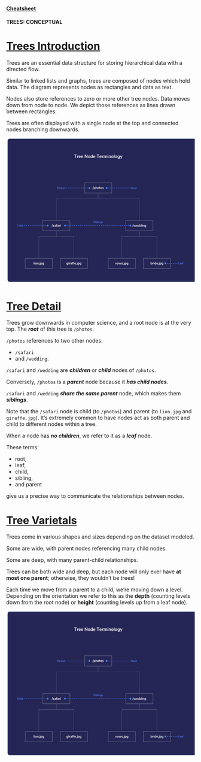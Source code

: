 #### [Cheatsheet](https://www.codecademy.com/learn/complex-data-structures/modules/cspath-trees/cheatsheet)

#### TREES: CONCEPTUAL

# [Trees Introduction](https://www.codecademy.com/courses/complex-data-structures/lessons/learn-trees-general/exercises/general-trees-intro)

Trees are an essential data structure for storing hierarchical data with a directed flow.

Similar to linked lists and graphs, trees are composed of nodes which hold data. 
The diagram represents nodes as rectangles and data as text.

Nodes also store references to zero or more other tree nodes. 
Data moves down from node to node. 
We depict those references as lines drawn between rectangles.

Trees are often displayed with a single node at the top and connected nodes branching downwards.

![Tree](TreeNode.svg)

# [Tree Detail](https://www.codecademy.com/courses/complex-data-structures/lessons/learn-trees-general/exercises/general-trees-detail)

Trees grow downwards in computer science, and a root node is at the very top. 
The ***root*** of this tree is `/photos`.

`/photos` references to two other nodes: 
* `/safari` 
* and `/wedding`. 

`/safari` and `/wedding` are ***children*** or ***child*** nodes of `/photos`.

Conversely, `/photos` is a ***parent*** node because it ***has child nodes***.

`/safari` and `/wedding` ***share the same parent*** node, which makes them ***siblings***.

Note that the `/safari` node is child (to `/photos`) and parent (to `lion.jpg` and `giraffe.jpg`). 
It’s extremely common to have nodes act as both parent and child to different nodes within a tree.

When a node has ***no children***, we refer to it as a ***leaf*** node.

These terms: 
* root, 
* leaf, 
* child, 
* sibling, 
* and parent 

give us a precise way to communicate the relationships between nodes.

# [Tree Varietals](https://www.codecademy.com/courses/complex-data-structures/lessons/learn-trees-general/exercises/general-trees-varietals)

Trees come in various shapes and sizes depending on the dataset modeled.

Some are wide, with parent nodes referencing many child nodes.

Some are deep, with many parent-child relationships.

Trees can be both wide and deep, but each node will only ever have **at most one parent**; 
otherwise, they wouldn’t be trees!

Each time we move from a parent to a child, we’re moving down a level. 
Depending on the orientation we refer to this as the **depth** (counting levels down from the root node) or **height** (counting levels up from a leaf node).

![Tree varietals](TreeNode.svg)

















